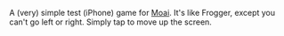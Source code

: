 A (very) simple test (iPhone) game for [Moai](http://www.getmoai.com/). It's like Frogger, except you can't go left or right. Simply tap to move up the screen.

